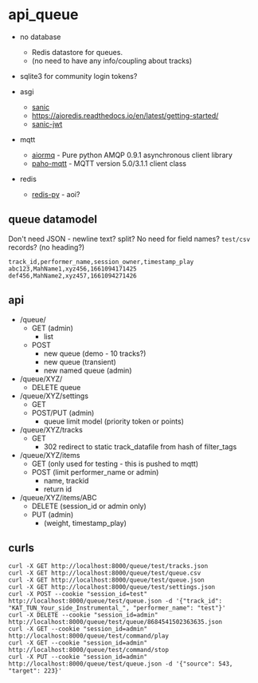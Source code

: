 api_queue
=========

* no database
    * Redis datastore for queues.
    * (no need to have any info/coupling about tracks)
* sqlite3 for community login tokens?



* asgi
    * [sanic](https://sanic.dev/en/plugins/sanic-ext/getting-started.html#features)
    * https://aioredis.readthedocs.io/en/latest/getting-started/
    * [sanic-jwt](https://sanic-jwt.readthedocs.io/en/latest/pages/simpleusage.html)
* mqtt
    * [aiormq](https://github.com/mosquito/aiormq) - Pure python AMQP 0.9.1 asynchronous client library 
    * [paho-mqtt](https://pypi.org/project/paho-mqtt/) - MQTT version 5.0/3.1.1 client class
* redis
    * [redis-py](https://github.com/redis/redis-py) - aoi?


queue datamodel
---------------

Don't need JSON - newline text? split? No need for field names? `test/csv` records? (no heading?)

```csv
track_id,performer_name,session_owner,timestamp_play
abc123,MahName1,xyz456,1661094171425
def456,MahName2,xyz457,1661094271426
```


api
---

* /queue/
    * GET (admin)
        * list
    * POST
        * new queue (demo - 10 tracks?)
        * new queue (transient)
        * new named queue (admin)
* /queue/XYZ/
    * DELETE queue
* /queue/XYZ/settings
    * GET
    * POST/PUT (admin)
        * queue limit model (priority token or points)
* /queue/XYZ/tracks
    * GET
        * 302 redirect to static track_datafile from hash of filter_tags
* /queue/XYZ/items
    * GET (only used for testing - this is pushed to mqtt)
    * POST (limit performer_name or admin)
        * name, trackid
        * return id
* /queue/XYZ/items/ABC
    * DELETE (session_id or admin only)
    * PUT (admin)
        * (weight, timestamp_play)


curls
-----

```
curl -X GET http://localhost:8000/queue/test/tracks.json
curl -X GET http://localhost:8000/queue/test/queue.csv
curl -X GET http://localhost:8000/queue/test/queue.json
curl -X GET http://localhost:8000/queue/test/settings.json
curl -X POST --cookie "session_id=test" http://localhost:8000/queue/test/queue.json -d '{"track_id": "KAT_TUN_Your_side_Instrumental_", "performer_name": "test"}'
curl -X DELETE --cookie "session_id=admin" http://localhost:8000/queue/test/queue/8684541502363635.json
curl -X GET --cookie "session_id=admin" http://localhost:8000/queue/test/command/play
curl -X GET --cookie "session_id=admin" http://localhost:8000/queue/test/command/stop
curl -X PUT --cookie "session_id=admin" http://localhost:8000/queue/test/queue.json -d '{"source": 543, "target": 223}'
```